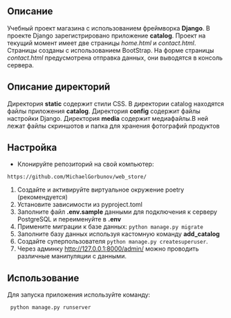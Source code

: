 ## Описание
Учебный проект магазина с использованием фреймворка **Django**.
В проекте Django зарегистрировано приложение **catalog**.
Проект на текущий момент имеет две страницы _home.html_ и _contact.html_.
Страницы созданы с использованием BootStrap.
На форме страницы  _contact.html_ предусмотрена отправка данных,
они выводятся в консоль сервера.

## Описание директорий

Директория **static** содержит стили CSS.
В директории catalog находятся файлы приложения **catalog**.
Директория **config** содержит файлы настройки Django.
Директория **media** содержит медиафайлы.В ней лежат файлы скриншотов и папка для хранения фотографий продуктов




## Настройка
- Клонируйте репозиторий на свой компьютер:

```
https://github.com/MichaelGorbunov/web_store/
```


1. Создайте и активируйте виртуальное окружение poetry (рекомендуется)
2. Установите зависимости из pyproject.toml
3. Заполните файл **.env.sample** данными для подключения к серверу PostgreSQL и переименуйте в **.env**
4. Примените миграции к базе данных: ```python manage.py migrate```
5. Заполните базу данных используя кастомную команду **add_catalog**
6. Создайте суперпользователя ```python manage.py createsuperuser```.
7. Через админку http://127.0.0.1:8000/admin/ можно проводить различные манипуляции с данными. 


## Использование
Для запуска приложения используйте команду:

```
 python manage.py runserver

```
